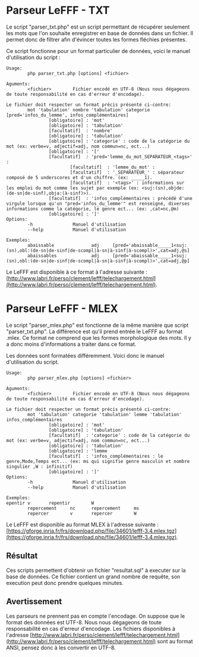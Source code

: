 # Parseur LeFFF - TXT
Le script "parser_txt.php" est un script permettant de récupérer seulement les mots que l'on souhaite enregistrer en base de données dans un fichier. 
Il permet donc de filtrer afin d'évincer toutes les formes fléchies présentes.

Ce script fonctionne pour un format particulier de données, voici le manuel d'utilisation du script : 
```
Usage:
        php parser_txt.php [options] <fichier>

Aguments:
        <fichier>        Fichier encodé en UTF-8 (Nous nous dégageons de toute responsabilité en cas d'erreur d'encodage).

Le fichier doit respecter un format précis présenté ci-contre:
        mot 'tabulation' nombre 'tabulation' categorie [pred='infos_du_lemme', infos_complémentaires]
                [obligatoire] : 'mot'
                [obligatoire] : 'tabulation'
                [facultatif]  : 'nombre'
                [obligatoire] : 'tabulation'
                [obligatoire] : 'categorie' : code de la catégorie du mot (ex: verbe=v, adjectif=adj, nom commun=nc, ect...)
                [obligatoire] : '['
                [facultatif]  : 'pred='lemme_du_mot_SEPARATEUR_<tags>'  :
                        [facultatif]  : 'lemme_du_mot' :
                        [facultatif]  : '_SEPARATEUR_' : séparateur composé de 5 underscores et d'un chiffre. (ex: _____1).
                        [facultatif]  : '<tags>' : informations sur les emploi du mot comme les sujet par exemple (ex: <suj:(sn),objde:(de-sn|de-sinf),obja:(à-sinf)>).
                [facultatif]  : 'infos_complémentaires : précédé d'une virgule lorsque qu'un "pred='infos_du_lemme'" est renseigné, diverses informations comme la catégorie, le genre ect... (ex: ,cat=nc,@m)
                [obligatoire] : ']'
Options:
        -h               Manuel d'utilisation
        --help           Manuel d'utilisation

Exemples:
        abaissable              adj     [pred='abaissable_____1<suj:(sn),obl:(de-sn|de-sinf|de-scompl|à-sn|à-sinf|à-scompl)>',cat=adj,@s]
        abaissables             adj     [pred='abaissable_____1<suj:(sn),obl:(de-sn|de-sinf|de-scompl|à-sn|à-sinf|à-scompl)>',cat=adj,@p]
```

Le LeFFF est disponible à  ce format à l'adresse suivante : [http://www.labri.fr/perso/clement/lefff/telechargement.html](http://www.labri.fr/perso/clement/lefff/telechargement.html).

# Parseur LeFFF - MLEX

Le script "parser_mlex.php" est fonctionne de la même manière que script "parser_txt.php". 
La différence est qu'il prend entrée le LeFFF au format .mlex. Ce format ne comprend que les formes morphologique des mots. 
Il y a donc moins d'informations a traiter dans ce format.

Les données sont formatées différemment. Voici donc le manuel d'utilisation du script.
```
Usage:
        php parser_mlex.php [options] <fichier>

Aguments:
        <fichier>        Fichier encodé en UTF-8 (Nous nous dégageons de toute responsabilité en cas d'erreur d'encodage). 

Le fichier doit respecter un format précis présenté ci-contre:
        mot 'tabulation' categorie 'tabulation' lemme 'tabulation' infos_complémentaires
                [obligatoire] : 'mot' 
                [obligatoire] : 'tabulation'
                [facultatif]  : 'categorie' : code de la catégorie du mot (ex: verbe=v, adjectif=adj, nom commun=nc, ect...) 
                [obligatoire] : 'tabulation'
                [obligatoire] : 'lemme 
                [facultatif]  : 'infos_complémentaires : le genre,Mode,Temps ect... (ex: ms qui signifie genre masculin et nombre singulier ,W : infinitif)
                [obligatoire] : ']'
Options:
        -h               Manuel d'utilisation
        --help           Manuel d'utilisation

Exemples:
epentir v       repentir        W
        repercement     nc      repercement     ms
        repercer        v       repercer        W
```

Le LeFFF est disponible au format MLEX à l'adresse suivante : [https://gforge.inria.fr/frs/download.php/file/34601/lefff-3.4.mlex.tgz](https://gforge.inria.fr/frs/download.php/file/34601/lefff-3.4.mlex.tgz).

## Résultat

Ces scripts permettent d'obtenir un fichier "resultat.sql" à executer sur la base de données.
Ce fichier contient un grand nombre de requête, son execution peut donc prendre quelques minutes.


## Avertissement

Les parseurs ne prennent pas en compte l'encodage. On suppose que le format des données est UTF-8. Nous nous dégageons de toute responsabilité en cas d'erreur d'encodage.
Les fichiers disponibles à l'adresse [http://www.labri.fr/perso/clement/lefff/telechargement.html](http://www.labri.fr/perso/clement/lefff/telechargement.html) sont au format ANSI, pensez donc à les convertir en UTF-8.